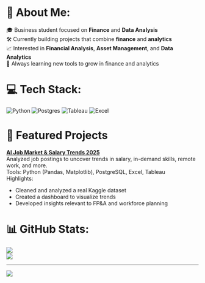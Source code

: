 # 💫 About Me:
🎓 Business student focused on **Finance** and **Data Analysis**  <br>🛠️ Currently building projects that combine **finance** and **analytics**<br>📈 Interested in **Financial Analysis**, **Asset Management**, and **Data Analytics**<br>🧠 Always learning new tools to grow in finance and analytics<br> 

# 💻 Tech Stack:
![Python](https://img.shields.io/badge/python-3670A0?style=for-the-badge&logo=python&logoColor=ffdd54) ![Postgres](https://img.shields.io/badge/postgres-%23316192.svg?style=for-the-badge&logo=postgresql&logoColor=white) ![Tableau](https://img.shields.io/badge/Tableau-E97627?style=for-the-badge&logo=tableau&logoColor=white) ![Excel](https://img.shields.io/badge/Excel-217346?style=for-the-badge&logo=microsoft-excel&logoColor=white)

# 📁 Featured Projects
**[AI Job Market & Salary Trends 2025](https://github.com/freddypadilla/AI-Job-Market-Analysis.git)**  
Analyzed job postings to uncover trends in salary, in-demand skills, remote work, and more.  
Tools: Python (Pandas, Matplotlib), PostgreSQL, Excel, Tableau  
Highlights:
- Cleaned and analyzed a real Kaggle dataset
- Created a dashboard to visualize trends
- Developed insights relevant to FP&A and workforce planning

# 📊 GitHub Stats:
![](https://github-readme-stats.vercel.app/api?username=freddypadilla&theme=discord_old_blurple&hide_border=false&include_all_commits=false&count_private=false)<br/>
![](https://nirzak-streak-stats.vercel.app/?user=freddypadilla&theme=discord_old_blurple&hide_border=false)<br/>

---
[![](https://visitcount.itsvg.in/api?id=freddypadilla&icon=0&color=0)](https://visitcount.itsvg.in)
